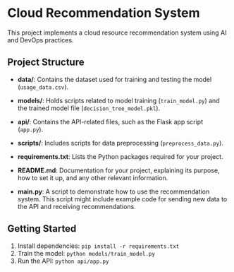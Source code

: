 # Cloud Recommendation System

This project implements a cloud resource recommendation system using AI and DevOps practices.

## Project Structure

- **data/**: Contains the dataset used for training and testing the model (`usage_data.csv`).

- **models/**: Holds scripts related to model training (`train_model.py`) and the trained model file (`decision_tree_model.pkl`).

- **api/**: Contains the API-related files, such as the Flask app script (`app.py`).

- **scripts/**: Includes scripts for data preprocessing (`preprocess_data.py`).

- **requirements.txt**: Lists the Python packages required for your project.

- **README.md**: Documentation for your project, explaining its purpose, how to set it up, and any other relevant information.

- **main.py**: A script to demonstrate how to use the recommendation system. This script might include example code for sending new data to the API and receiving recommendations.

## Getting Started

1. Install dependencies: `pip install -r requirements.txt`
2. Train the model: `python models/train_model.py`
3. Run the API: `python api/app.py`
